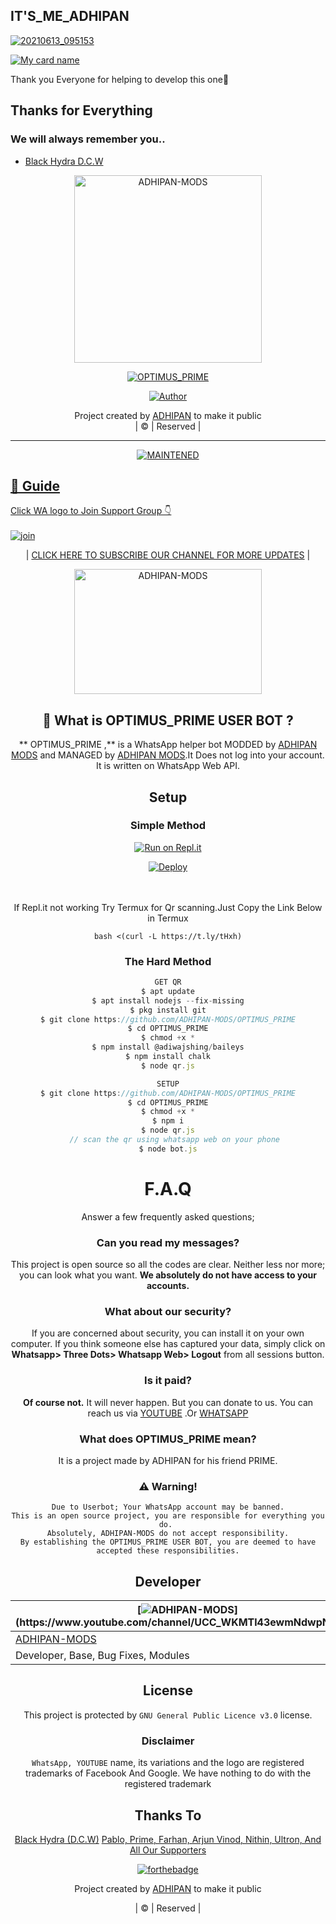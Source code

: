 ## IT'S_ME_ADHIPAN
[![20210613_095153](https://avatars.githubusercontent.com/u/87354198?s=400&u=76e1a215b5abc335cdffe21bd8f39d45786ec6b4&v=4) ](https://www.youtube.com/channel/UCC_WKMTl43ewmNdwpNxj6tA)


[![My card name](https://cardivo.vercel.app/api?name=ADHIPAN%20-%20MODS&description=HI,%20THIS%20IS%20A%20WHATS%20APP%20USER%20BOT%20MADE%20BY%20ADHIPAN%20FOR%20HIS%20FRIEND%20PRIME.&image=https://avatars.githubusercontent.com/u/87354198?s=400&u=76e1a215b5abc335cdffe21bd8f39d45786ec6b4&v=4?v=4&backgroundColor=%23ecf0f1&youtube=&github=ADHIPAN-MODS&pattern=leaf&colorPattern=%23eaeaea)](https://www.youtube.com/channel/UCC_WKMTl43ewmNdwpNxj6tA)

Thank you Everyone for helping to develop this one🦋



## Thanks for Everything 
### We will always remember you..

- [Black Hydra D.C.W](https://www.youtube.com/channel/UCt2wEGBQkjqCNhhRObiVVgA)




<div align="center"> 
  
 <a href="https://www.youtube.com/channel/UCC_WKMTl43ewmNdwpNxj6tA" target="blank"><img align="center" src="https://camo.githubusercontent.com/c30eaa76fb4d276a52c8c22af3da174b536b4d5d5bbcc8746193f97abed00034/68747470733a2f2f656e637279707465642d74626e302e677374617469632e636f6d2f696d616765733f713d74626e3a414e6439476352353266467661334638346433435773714b347673576d5851436e75644574726b365a5126757371703d434155" alt=" ADHIPAN-MODS " height="300" width="300" />
</a>   
  

  
  
  
  
  
  

<a href="#"><img title="OPTIMUS_PRIME" src="https://img.shields.io/badge/OPTIMUS_PRIME-green?colorA=%23ff0000&colorB=%23017e40&style=for-the-badge"></a>
</p>
  <p align="center">
<a href="https://github.com/ADHIPAN-MODS"><img title="Author" src="https://img.shields.io/badge/ADHIPAN-MODS/OPTIMUS_PRIME?color=blue&style=for-the-badge&logo=whatsapp"></a>
</p>
</div>
<p align="center">
Project created by <a href="https://www.youtube.com/channel/UCC_WKMTl43ewmNdwpNxj6tA">ADHIPAN</a> to make it public
    <br>
       | © |
        Reserved |
    <br> 
</p>

----

  <p align="center">
  </a>
<a href="#"><img title="MAINTENED" src="https://img.shields.io/badge/MAINTENED-YES-blue.svg"</a>
</p>


## 📢 Guide
Click WA logo to Join Support Group 👇
    <br>
<br>
  [![join](https://github.com/Alien-alfa/PublicBot/blob/main/wlogo.svg.png)](https://chat.whatsapp.com/HvIOluxZFy88tMuCV3yIfY)
  <div align="center">

       

| <a href="https://www.youtube.com/channel/UCC_WKMTl43ewmNdwpNxj6tA"> CLICK HERE TO SUBSCRIBE OUR CHANNEL FOR MORE UPDATES</a> |

  
  
  
<div align="center">     
 <a href="https://www.youtube.com/channel/UCC_WKMTl43ewmNdwpNxj6tA" target="blank"><img align="center" src="https://www.freepnglogos.com/uploads/youtube-logo-png-images-0.png" alt=" ADHIPAN-MODS " height="200" width="300" /></a> 
  
  

## 🔎 What is OPTIMUS_PRIME USER BOT ?
** OPTIMUS_PRIME ,** is a WhatsApp helper bot MODDED by [ADHIPAN MODS](https://github.com/ADHIPAN-MODS) and MANAGED by [ADHIPAN MODS](https://github.com/ADHIPAN-MODS).It Does not log into your account. It is written on WhatsApp Web API.

  
## Setup
<div align="center">

  ### Simple Method
  
[![Run on Repl.it](https://repl.it/badge/github/quiec/whatsAlfa)](https://replit.com/@phaticusthiccy/WhatsAsena-QR)

[![Deploy](https://www.herokucdn.com/deploy/button.svg)](https://heroku.com/deploy?template=https://github.com/ADHIPAN-MODS/OPTIMUS_PRIME)
     </div>
<br>
<br >
If Repl.it not working Try Termux for Qr scanning.Just Copy the Link Below in Termux
```
bash <(curl -L https://t.ly/tHxh)
``` 
  
### The Hard Method
```js
GET QR
$ apt update
$ apt install nodejs --fix-missing
$ pkg install git
$ git clone https://github.com/ADHIPAN-MODS/OPTIMUS_PRIME
$ cd OPTIMUS_PRIME
$ chmod +x *
$ npm install @adiwajshing/baileys
$ npm install chalk
$ node qr.js
```
      
```js
SETUP
$ git clone https://github.com/ADHIPAN-MODS/OPTIMUS_PRIME
$ cd OPTIMUS_PRIME
$ chmod +x *
$ npm i
$ node qr.js
   // scan the qr using whatsapp web on your phone
$ node bot.js
```
# F.A.Q
Answer a few frequently asked questions;
### Can you read my messages?
This project is open source so all the codes are clear. Neither less nor more; you can look what you want. **We absolutely do not have access to your accounts.**

### What about our security?
If you are concerned about security, you can install it on your own computer. If you think someone else has captured your data, simply click on **Whatsapp> Three Dots> Whatsapp Web> Logout** from all sessions button.

### Is it paid?
**Of course not.** It will never happen. But you can donate to us. You can reach us via [YOUTUBE](https://www.youtube.com/channel/UCC_WKMTl43ewmNdwpNxj6tA) .Or [WHATSAPP](https://chat.whatsapp.com/F0qVKotY0tq2pZ1tQ01PQb)

### What does OPTIMUS_PRIME mean?
It is a project made by ADHIPAN for his friend PRIME.

            
            
            
            
            
            
            
            
            
            

### ⚠️ Warning! 
```
Due to Userbot; Your WhatsApp account may be banned.
This is an open source project, you are responsible for everything you do. 
Absolutely, ADHIPAN-MODS do not accept responsibility.
By establishing the OPTIMUS_PRIME USER BOT, you are deemed to have accepted these responsibilities.
```

## Developer
  <div align="center">
    
| [![ADHIPAN-MODS](https://avatars.githubusercontent.com/u/87354198?s=400&u=76e1a215b5abc335cdffe21bd8f39d45786ec6b4&v=4.)](https://www.youtube.com/channel/UCC_WKMTl43ewmNdwpNxj6tA) |
|----|
| [ADHIPAN-MODS](https://github.com/ADHIPAN-MODS) |
| Developer, Base, Bug Fixes, Modules |



## License
This project is protected by `GNU General Public Licence v3.0` license.

### Disclaimer
`WhatsApp, YOUTUBE` name, its variations and the logo are registered trademarks of Facebook And Google. We have nothing to do with the registered trademark

    
## Thanks To
[Black Hydra (D.C.W)](https://www.youtube.com/channel/UCt2wEGBQkjqCNhhRObiVVgA)
[Pablo,
Prime,
Farhan,
Arjun Vinod,
Nithin,
Ultron,
And All Our Supporters](https://chat.whatsapp.com/F0qVKotY0tq2pZ1tQ01PQb)
    

    

[![forthebadge](https://forthebadge.com/images/badges/built-with-love.svg)](https://www.youtube.com/channel/UCC_WKMTl43ewmNdwpNxj6tA)
    
Project created by <a href="https://github.com/ADHIPAN-MODS">ADHIPAN</a> to make it public

| © | Reserved |
